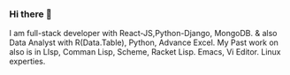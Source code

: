 ### Hi there 👋

I am full-stack developer with React-JS,Python-Django, MongoDB.
& also Data Analyst with R(Data.Table), Python, Advance Excel. 
My Past work on also is in LIsp, Comman Lisp, Scheme, Racket Lisp. Emacs, Vi Editor.
Linux experties. 
